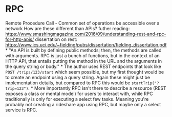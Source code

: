 # RPC

Remote Procedure Call - Common set of operations be accessible over a network
    How are these different than APIs?
        futher reading: https://www.smashingmagazine.com/2016/09/understanding-rest-and-rpc-for-http-apis/
          dissertation on rest: https://www.ics.uci.edu/~fielding/pubs/dissertation/fielding_dissertation.pdf
        *  "An API is built by defining public methods; then, the methods are called with arguments. RPC is just a bunch of functions, but in the context of an HTTP API, that entails putting the method in the URL and the arguments in the query string or body."
        *  The author uses REST endpoints that look like `POST /trips/123/start` which seem possible, but my first thought would be to create an endpoint using a query string.  Again these might just be implementation details, but compared to RPC this would be `startTrip("?trip=123")`.
            * More importantly RPC isn't there to describe a resource (REST exposes a class or mental model) for users to interact with, while RPC traditionally is only for executing a select few tasks.  Meaning you're probably not creating a rideshare app using RPC, but maybe only a select service is RPC.
            
